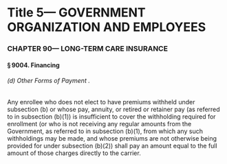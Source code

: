 
# Title 5— GOVERNMENT ORGANIZATION AND EMPLOYEES
### CHAPTER 90— LONG-TERM CARE INSURANCE
#### § 9004. Financing
###### (d) Other Forms of Payment .

Any enrollee who does not elect to have premiums withheld under subsection (b) or whose pay, annuity, or retired or retainer pay (as referred to in subsection (b)(1)) is insufficient to cover the withholding required for enrollment (or who is not receiving any regular amounts from the Government, as referred to in subsection (b)(1), from which any such withholdings may be made, and whose premiums are not otherwise being provided for under subsection (b)(2)) shall pay an amount equal to the full amount of those charges directly to the carrier.
